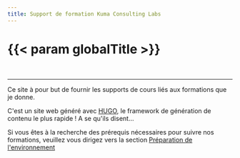 ```yaml
---
title: Support de formation Kuma Consulting Labs
---
```


# {{< param globalTitle >}}


<td>&nbsp;</td>


----------

Ce site à pour but de fournir les supports de cours liés aux formations que je donne.

C'est un site web généré avec [HUGO](gohubo.io), le framework de génération de contenu le plus rapide ! A se qu'ils disent...

Si vous êtes à la recherche des prérequis nécessaires pour suivre nos formations, veuillez vous dirigez vers la section [Préparation de l'environnement](1-préparation/)
